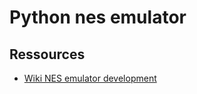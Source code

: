 # Python nes emulator

## Ressources
* [Wiki NES emulator development](https://wiki.nesdev.com/w/index.php/Nesdev_Wiki)